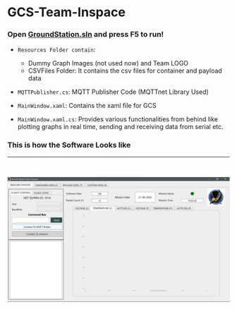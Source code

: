 # GCS-Team-Inspace

### Open [GroundStation.sln]([google.com](https://github.com/Ishwarendra/GCS-Team-Inspace/blob/main/GroundStation.sln)) and press F5 to run!

- `Resources Folder contain`:
  - Dummy Graph Images (not used now) and Team LOGO
  - CSVFiles Folder: It contains the csv files for container and payload data

- `MQTTPublisher.cs`: MQTT Publisher Code (MQTTnet Library Used)

- `MainWindow.xaml`: Contains the xaml file for GCS

- `MainWindow.xaml.cs`: Provides various functionalities from behind like plotting graphs in real time, sending and receiving data from serial etc.

### This is how the Software Looks like
___
<br>

![gcs](./GCS/Resources/Preview/preview1.jpg)